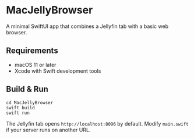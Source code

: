 # MacJellyBrowser

A minimal SwiftUI app that combines a Jellyfin tab with a basic web browser.

## Requirements
- macOS 11 or later
- Xcode with Swift development tools

## Build & Run
```
cd MacJellyBrowser
swift build
swift run
```

The Jellyfin tab opens `http://localhost:8096` by default. Modify `main.swift` if your server runs on another URL.
